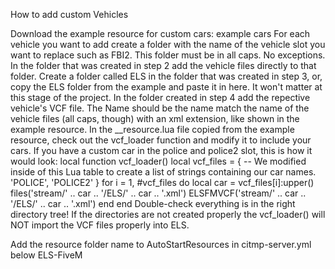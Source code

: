 How to add custom Vehicles

Download the example resource for custom cars: example cars
For each vehicle you want to add create a folder with the name of the vehicle slot you want to replace such as FBI2. This folder must be in all caps. No exceptions.
In the folder that was created in step 2 add the vehicle files directly to that folder.
Create a folder called ELS in the folder that was created in step 3, or, copy the ELS folder from the example and paste it in here. It won't matter at this stage of the project.
In the folder created in step 4 add the repective vehicle's VCF file. The Name should be the name match the name of the vehicle files (all caps, though) with an xml extension, like shown in the example resource.
In the __resource.lua file copied from the example resource, check out the vcf_loader function and modify it to include your cars. If you have a custom car in the police and police2 slot, this is how it would look:
local function vcf_loader()
  local vcf_files = {
	-- We modified inside of this Lua table to create a list of strings containing our car names.
	'POLICE',
	'POLICE2'
  }
  for i = 1, #vcf_files do
	local car = vcf_files[i]:upper()
	files('stream/' .. car .. '/ELS/' .. car .. '.xml')
	ELSFMVCF('stream/' .. car .. '/ELS/' .. car .. '.xml')
  end
end
Double-check everything is in the right directory tree! If the directories are not created properly the vcf_loader() will NOT import the VCF files properly into ELS.

Add the resource folder name to AutoStartResources in citmp-server.yml below ELS-FiveM
